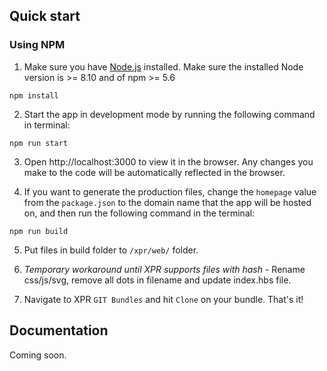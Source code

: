## Quick start

### Using NPM

1. Make sure you have [Node.js](https://nodejs.org/en/) installed. Make sure the installed Node version is >= 8.10 and of npm >= 5.6

```
npm install
```

2. Start the app in development mode by running the following command in terminal:

```
npm run start
```

3. Open http://localhost:3000 to view it in the browser. Any changes you make to the code will be automatically reflected in the browser.

4. If you want to generate the production files, change the `homepage` value from the `package.json` to the domain name that the app will be hosted on, and then run the following command in the terminal:

```
npm run build
```

5. Put files in build folder to `/xpr/web/` folder.

6. *Temporary workaround until XPR supports files with hash* - Rename css/js/svg, remove all dots in filename and update index.hbs file.

7. Navigate to XPR `GIT Bundles` and hit `Clone` on your bundle. That's it!

## Documentation

Coming soon.